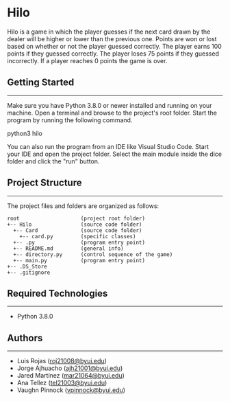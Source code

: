 # Hilo
Hilo is a game in which the player guesses if the next card drawn by the dealer will be higher or 
lower than the previous one. Points are won or lost based on whether or not the player guessed correctly. 
The player earns 100 points if they guessed correctly. The player loses 75 points if they guessed incorrectly.
If a player reaches 0 points the game is over.

## Getting Started
---
Make sure you have Python 3.8.0 or newer installed and running on your machine. Open a terminal and 
browse to the project's root folder. Start the program by running the following command.

python3 hilo

You can also run the program from an IDE like Visual Studio Code. Start your IDE and open the 
project folder. Select the main module inside the dice folder and click the "run" button.

## Project Structure

---

The project files and folders are organized as follows:

```
root                    (project root folder)
+-- Hilo                (source code folder)
  +-- Card              (source code folder)
    +-- card.py         (specific classes)
  +-- .py               (program entry point)
  +-- README.md         (general info)
  +-- directory.py      (control sequence of the game)
  +-- main.py           (program entry point)
+-- .DS_Store
+-- .gitignore
```


## Required Technologies
---
* Python 3.8.0

## Authors
---
* Luis Rojas (roj21008@byui.edu)
* Jorge Ajhuacho (ajh21001@byui.edu)
* Jared Martínez (mar21064@byui.edu)
* Ana Tellez (tel21003@byui.edu)
* Vaughn Pinnock (vpinnock@byui.edu)



